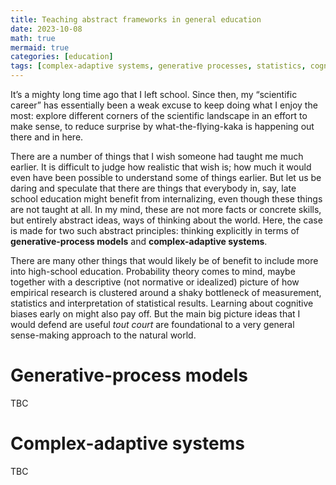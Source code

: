 ```yaml
---
title: Teaching abstract frameworks in general education
date: 2023-10-08
math: true
mermaid: true
categories: [education]
tags: [complex-adaptive systems, generative processes, statistics, cognitive biases, education]
---
```


It&rsquo;s a mighty long time ago that I left school.
Since then, my &ldquo;scientific career&rdquo; has essentially been a weak excuse to keep doing what I enjoy the most: explore different corners of the scientific landscape in an effort to make sense, to reduce surprise by what-the-flying-kaka is happening out there and in here.

There are a number of things that I wish someone had taught me much earlier.
It is difficult to judge how realistic that wish is; how much it would even have been possible to understand some of things earlier.
But let us be daring and speculate that there are things that everybody in, say, late school education might benefit from internalizing, even though these things are not taught at all.
In my mind, these are not more facts or concrete skills, but entirely abstract ideas, ways of thinking about the world.
Here, the case is made for two such abstract principles: thinking explicitly in terms of **generative-process models** and **complex-adaptive systems**.

There are many other things that would likely be of benefit to include more into high-school education.
Probability theory comes to mind, maybe together with a descriptive (not normative or idealized) picture of how empirical research is clustered around a shaky bottleneck of measurement, statistics and interpretation of statistical results.
Learning about cognitive biases early on might also pay off.
But the main big picture ideas that I would defend are useful *tout court* are foundational to a very general sense-making approach to the natural world.


# Generative-process models

TBC


# Complex-adaptive systems

TBC

